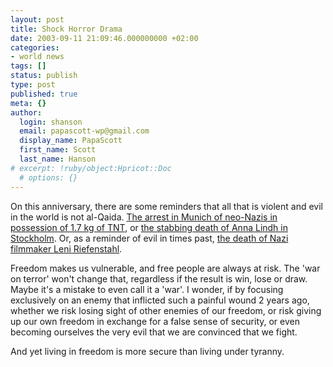 ```yaml
---
layout: post
title: Shock Horror Drama
date: 2003-09-11 21:09:46.000000000 +02:00
categories:
- world news
tags: []
status: publish
type: post
published: true
meta: {}
author:
  login: shanson
  email: papascott-wp@gmail.com
  display_name: PapaScott
  first_name: Scott
  last_name: Hanson
# excerpt: !ruby/object:Hpricot::Doc
  # options: {}
---
```

<p>On this anniversary, there are some reminders that all that is violent and evil in the world is not al-Qaida. <a title="BBC NEWS | Europe | German 'neo-Nazi plot' investigated" href="http://news.bbc.co.uk/2/hi/europe/3098064.stm">The arrest in Munich of neo-Nazis in possession of 1.7 kg of TNT</a>, or <a title="Guardian Unlimited | The Guardian | Swedish foreign minister dies after stabbing" href="http://www.guardian.co.uk/international/story/0,3604,1039822,00.html">the stabbing death of Anna Lindh in Stockholm</a>. Or, as a reminder of evil in times past, <a title="Leni Riefenstahl, Filmmaker and Nazi Propagandist, Dies at 101" href="http://www.nytimes.com/2003/09/09/obituaries/09CND-RIEF.html?ex=1063771200&amp;en=457e2481312cdf2e&amp;ei=5062">the death of Nazi filmmaker Leni Riefenstahl</a>.</p>
<p>Freedom makes us vulnerable, and free people are always at risk. The 'war on terror' won't change that, regardless if the result is win, lose or draw. Maybe it's a mistake to even call it a 'war'. I wonder, if by focusing exclusively on an enemy that inflicted such a painful wound 2 years ago, whether we risk losing sight of other enemies of our freedom, or risk giving up our own freedom in exchange for a false sense of security, or even becoming ourselves the very evil that we are convinced that we fight.</p>
<p>And yet living in freedom is more secure than living under tyranny.</p>
